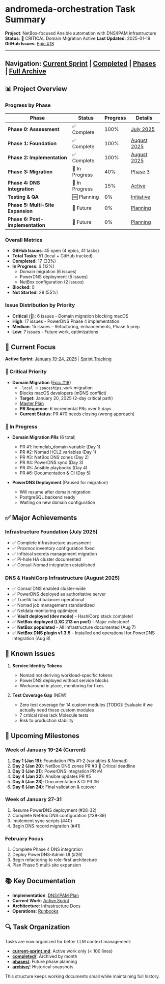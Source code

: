 # andromeda-orchestration Task Summary

**Project**: NetBox-focused Ansible automation with DNS/IPAM infrastructure
**Status**: 🚨 CRITICAL Domain Migration Active
**Last Updated**: 2025-01-19
**GitHub Issues**: [Epic #18](https://github.com/basher83/andromeda-orchestration/issues/18)

---

## Navigation: [Current Sprint](./current-sprint.md) | [Completed](./completed/) | [Phases](./phases/) | [Full Archive](./archive/)

## 📊 Project Overview

### Progress by Phase

| Phase                             | Status         | Progress | Details                                                                    |
| --------------------------------- | -------------- | -------- | -------------------------------------------------------------------------- |
| **Phase 0: Assessment**           | ✅ Complete    | 100%     | [July 2025](./completed/2025-07.md)                                        |
| **Phase 1: Foundation**           | ✅ Complete    | 100%     | [August 2025](./completed/2025-08.md)                                      |
| **Phase 2: Implementation**       | ✅ Complete    | 100%     | [August 2025](./completed/2025-08.md)                                      |
| **Phase 3: Migration**            | 🚧 In Progress | 40%      | [Phase 3](./phases/phase-3-netbox.md)                                      |
| **Phase 4: DNS Integration**      | 🚧 In Progress | 15%      | [Active](./current-sprint.md)                                              |
| **Testing & QA**                  | 🆕 Planning    | 0%       | [Initiative](./phases/testing-qa-initiative.md)                            |
| **Phase 5: Multi-Site Expansion** | 🔮 Future      | 0%       | [Planning](./phases/phase-5-multisite.md)                                  |
| **Phase 6: Post-Implementation**  | 🔮 Future      | 0%       | [Planning](./phases/phase-6-post-implementation-continuous-improvement.md) |

### Overall Metrics

- **GitHub Issues**: 45 open (4 epics, 41 tasks)
- **Total Tasks**: 51 (local + GitHub tracked)
- **Completed**: 17 (33%)
- **In Progress**: 6 (12%)
  - Domain migration (6 issues)
  - PowerDNS deployment (5 issues)
  - NetBox configuration (2 issues)
- **Blocked**: 0
- **Not Started**: 28 (55%)

### Issue Distribution by Priority

- **Critical** (🚨): 6 issues - Domain migration blocking macOS
- **High**: 17 issues - PowerDNS Phase 4 implementation
- **Medium**: 15 issues - Refactoring, enhancements, Phase 5 prep
- **Low**: 7 issues - Future work, optimizations

## 🎯 Current Focus

**Active Sprint**: [January 19-24, 2025](./current-sprint.md) | [Sprint Tracking](./sprints/2025-01-19-domain-migration.md)

### 🚨 Critical Priority

- **Domain Migration** ([Epic #18](https://github.com/basher83/andromeda-orchestration/issues/18))
  - `.local` → `spaceships.work` migration
  - Blocks macOS developers (mDNS conflict)
  - **Target**: January 20, 2025 (2-day critical path)
  - [Master Plan](./domain-migration-master-plan.md)
  - **PR Sequence**: 6 incremental PRs over 5 days
  - **Current Status**: PR #70 needs closing (wrong approach)

### 🚧 In Progress

- **Domain Migration PRs** (6 total)
  - PR #1: homelab_domain variable (Day 1)
  - PR #2: Nomad HCL2 variables (Day 1)
  - PR #3: NetBox DNS zones (Day 2)
  - PR #4: PowerDNS sync (Day 3)
  - PR #5: Ansible playbooks (Day 4)
  - PR #6: Documentation & CI (Day 5)

- **PowerDNS Deployment** (Paused for migration)
  - Will resume after domain migration
  - PostgreSQL backend ready
  - Waiting on new domain configuration

## ✅ Major Achievements

### Infrastructure Foundation (July 2025)

- ✅ Complete infrastructure assessment
- ✅ Proxmox inventory configuration fixed
- ✅ Infisical secrets management migration
- ✅ Pi-hole HA cluster documented
- ✅ Consul-Nomad integration established

### DNS & HashiCorp Infrastructure (August 2025)

- ✅ Consul DNS enabled cluster-wide
- ✅ PowerDNS deployed as authoritative server
- ✅ Traefik load balancer operational
- ✅ Nomad job management standardized
- ✅ Netdata monitoring optimized
- ✅ **Vault deployed (dev mode)** - HashiCorp stack complete!
- ✅ **NetBox deployed (LXC 213 on pve1)** - Major milestone!
- ✅ **NetBox populated** - All infrastructure documented (Aug 7)
- ✅ **NetBox DNS plugin v1.3.5** - Installed and operational for PowerDNS integration (Aug 8)

## 🚧 Known Issues

1. **Service Identity Tokens**

   - Nomad not deriving workload-specific tokens
   - PowerDNS deployed without service blocks
   - Workaround in place, monitoring for fixes

2. **Test Coverage Gap** (NEW)
   - Zero test coverage for 14 custom modules [TODO]: Evaluate if we actually need these custom modules
   - 7 critical roles lack Molecule tests
   - Risk to production stability

## 📅 Upcoming Milestones

### Week of January 19-24 (Current)

1. **Day 1 (Jan 19)**: Foundation PRs #1-2 (variables & Nomad)
2. **Day 2 (Jan 20)**: NetBox DNS zones PR #3 🎯 Critical deadline
3. **Day 3 (Jan 21)**: PowerDNS integration PR #4
4. **Day 4 (Jan 22)**: Ansible updates PR #5
5. **Day 5 (Jan 23)**: Documentation & CI PR #6
6. **Day 6 (Jan 24)**: Final validation & cutover

### Week of January 27-31

1. Resume PowerDNS deployment (#28-32)
2. Complete NetBox DNS configuration (#38-39)
3. Implement sync scripts (#40)
4. Begin DNS record migration (#41)

### February Focus

1. Complete Phase 4 DNS integration
2. Deploy PowerDNS-Admin UI (#26)
3. Begin refactoring to role-first architecture
4. Plan Phase 5 multi-site expansion

## 📚 Key Documentation

- **Implementation**: [DNS/IPAM Plan](../implementation/dns-ipam/implementation-plan.md)
- **Current Work**: [Active Sprint](./current-sprint.md)
- **Architecture**: [Infrastructure Docs](../infrastructure/)
- **Operations**: [Runbooks](../operations/)

## 🔍 Task Organization

Tasks are now organized for better LLM context management:

- **[current-sprint.md](./current-sprint.md)**: Active work only (< 100 lines)
- **[completed/](./completed/)**: Archived by month
- **[phases/](./phases/)**: Future phase planning
- **[archive/](./archive/)**: Historical snapshots

This structure keeps working documents small while maintaining full history.
